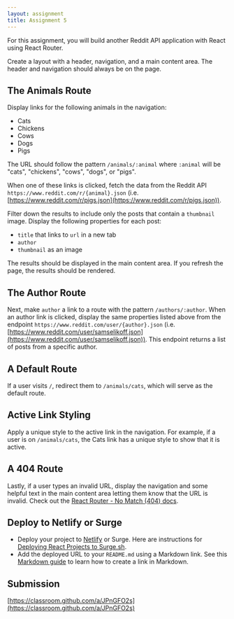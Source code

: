 ```yaml
---
layout: assignment
title: Assignment 5
---
```


For this assignment, you will build another Reddit API application with React using React Router.

Create a layout with a header, navigation, and a main content area. The header and navigation should always be on the page.

## The Animals Route

Display links for the following animals in the navigation:

- Cats
- Chickens
- Cows
- Dogs
- Pigs

The URL should follow the pattern `/animals/:animal` where `:animal` will be "cats", "chickens", "cows", "dogs", or "pigs".

When one of these links is clicked, fetch the data from the Reddit API `https://www.reddit.com/r/{animal}.json` (i.e. [https://www.reddit.com/r/pigs.json](https://www.reddit.com/r/pigs.json)).

Filter down the results to include only the posts that contain a `thumbnail` image. Display the following properties for each post:

- `title` that links to `url` in a new tab
- `author`
- `thumbnail` as an image

The results should be displayed in the main content area. If you refresh the page, the results should be rendered.

## The Author Route

Next, make `author` a link to a route with the pattern `/authors/:author`. When an author link is clicked, display the same properties listed above from the endpoint `https://www.reddit.com/user/{author}.json` (i.e. [https://www.reddit.com/user/samselikoff.json](https://www.reddit.com/user/samselikoff.json)). This endpoint returns a list of posts from a specific author.

## A Default Route

If a user visits `/`, redirect them to `/animals/cats`, which will serve as the default route.

## Active Link Styling

Apply a unique style to the active link in the navigation. For example, if a user is on `/animals/cats`, the Cats link has a unique style to show that it is active.

## A 404 Route

Lastly, if a user types an invalid URL, display the navigation and some helpful text in the main content area letting them know that the URL is invalid. Check out the [React Router - No Match (404) docs](https://reactrouter.com/web/example/no-match).

## Deploy to Netlify or Surge

- Deploy your project to [Netlify](https://www.netlify.com/) or Surge. Here are instructions for [Deploying React Projects to Surge.sh](/2019/10/17/deploying-react-to-surge.html).
- Add the deployed URL to your `README.md` using a Markdown link. See this [Markdown guide](https://www.markdownguide.org/cheat-sheet/) to learn how to create a link in Markdown.

## Submission

[https://classroom.github.com/a/JPnGFO2s](https://classroom.github.com/a/JPnGFO2s)
